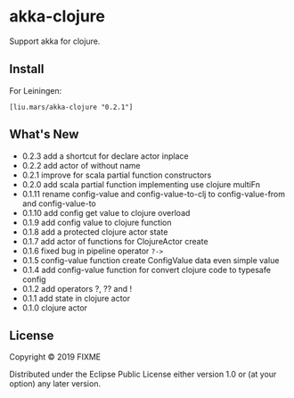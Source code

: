 # akka-clojure

Support akka for clojure. 

## Install

For Leiningen:
```
[liu.mars/akka-clojure "0.2.1"]
```

## What's New
 - 0.2.3 add a shortcut for declare actor inplace
 - 0.2.2 add actor of without name
 - 0.2.1 improve for scala partial function constructors
 - 0.2.0 add scala partial function implementing use clojure multiFn 
 - 0.1.11 rename config-value and config-value-to-clj to config-value-from and config-value-to
 - 0.1.10 add config get value to clojure overload
 - 0.1.9 add config value to clojure function 
 - 0.1.8 add a protected clojure actor state 
 - 0.1.7 add actor of functions for ClojureActor create
 - 0.1.6 fixed bug in pipeline operator `?->`
 - 0.1.5 config-value function create ConfigValue data even simple value
 - 0.1.4 add config-value function for convert clojure code to typesafe config
 - 0.1.2 add operators ?, ?? and !
 - 0.1.1 add state in clojure actor
 - 0.1.0 clojure actor

## License

Copyright © 2019 FIXME

Distributed under the Eclipse Public License either version 1.0 or (at
your option) any later version.
